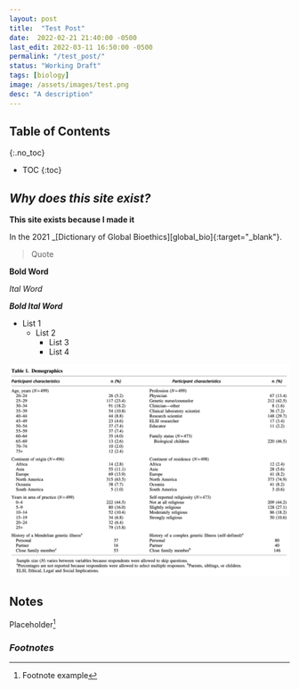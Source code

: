 ```yaml
---
layout: post
title:  "Test Post"
date:  2022-02-21 21:40:00 -0500
last_edit: 2022-03-11 16:50:00 -0500
permalink: "/test_post/"
status: "Working Draft"
tags: [biology]
image: /assets/images/test.png
desc: "A description"
---
```


## Table of Contents
{:.no_toc}
* TOC
{:toc}

## *Why does this site exist?*
__This site exists because I made it__

[inline_link]: https://graduateschool.colostate.edu/programs/cell-and-molecular-biology-ms/ "https://graduateschool.colostate.edu/programs/cell-and-molecular-biology-ms/"

In the 2021 _[Dictionary of Global Bioethics][global_bio]{:target="_blank"}.

<!-- Comment  -->

> Quote

__Bold Word__

_Ital Word_

___Bold Ital Word___

- List 1
    - List 2
        - List 3
        - List 4


![](/assets/images/design_babies_p1/GenEn_AttitudesDemo_2017.png)


## Notes

Placeholder[^1]

### *Footnotes*

[^1]: Footnote example
